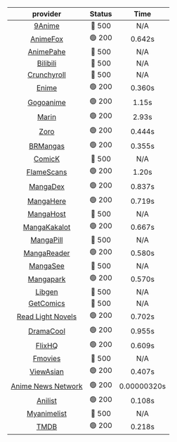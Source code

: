 | **provider** | **Status** | **Time** |
|:--------:|:------:|:----:|
| [9Anime](https://9anime.pl) | 🔴 500 | N/A |
|  [AnimeFox](https://animefox.tv)  | 🟢 200 | 0.642s |
| [AnimePahe](https://animepahe.com) | 🔴 500 | N/A |
| [Bilibili](https://bilibili.tv) | 🔴 500 | N/A |
| [Crunchyroll](https://cronchy.consumet.stream) | 🔴 500 | N/A |
|  [Enime](https://enime.moe)  | 🟢 200 | 0.360s |
|  [Gogoanime](https://gogoanime.cl)  | 🟢 200 | 1.15s |
|  [Marin](https://marin.moe)  | 🟢 200 | 2.93s |
|  [Zoro](https://zoro.to)  | 🟢 200 | 0.444s |
|  [BRMangas](https://www.brmangas.net)  | 🟢 200 | 0.355s |
| [ComicK](https://comick.app) | 🔴 500 | N/A |
|  [FlameScans](https://flamescans.org/)  | 🟢 200 | 1.20s |
|  [MangaDex](https://mangadex.org)  | 🟢 200 | 0.837s |
|  [MangaHere](http://www.mangahere.cc)  | 🟢 200 | 0.719s |
| [MangaHost](https://mangahosted.com) | 🔴 500 | N/A |
|  [MangaKakalot](https://mangakakalot.com)  | 🟢 200 | 0.667s |
| [MangaPill](https://mangapill.com) | 🔴 500 | N/A |
|  [MangaReader](https://mangareader.to)  | 🟢 200 | 0.580s |
| [MangaSee](https://mangasee123.com) | 🔴 500 | N/A |
|  [Mangapark](https://v2.mangapark.net)  | 🟢 200 | 0.570s |
| [Libgen](http://libgen) | 🔴 500 | N/A |
| [GetComics](https://getcomics.info/) | 🔴 500 | N/A |
|  [Read Light Novels](https://readlightnovels.net)  | 🟢 200 | 0.702s |
|  [DramaCool](https://www1.dramacool.cr)  | 🟢 200 | 0.955s |
|  [FlixHQ](https://flixhq.to)  | 🟢 200 | 0.609s |
| [Fmovies](https://fmovies.to) | 🔴 500 | N/A |
|  [ViewAsian](https://viewasian.co)  | 🟢 200 | 0.407s |
|  [Anime News Network](https://www.animenewsnetwork.com)  | 🟢 200 | 0.00000320s |
|  [Anilist](https://anilist.co)  | 🟢 200 | 0.108s |
| [Myanimelist](https://myanimelist.net/) | 🔴 500 | N/A |
|  [TMDB](https://www.themoviedb.org)  | 🟢 200 | 0.218s |
